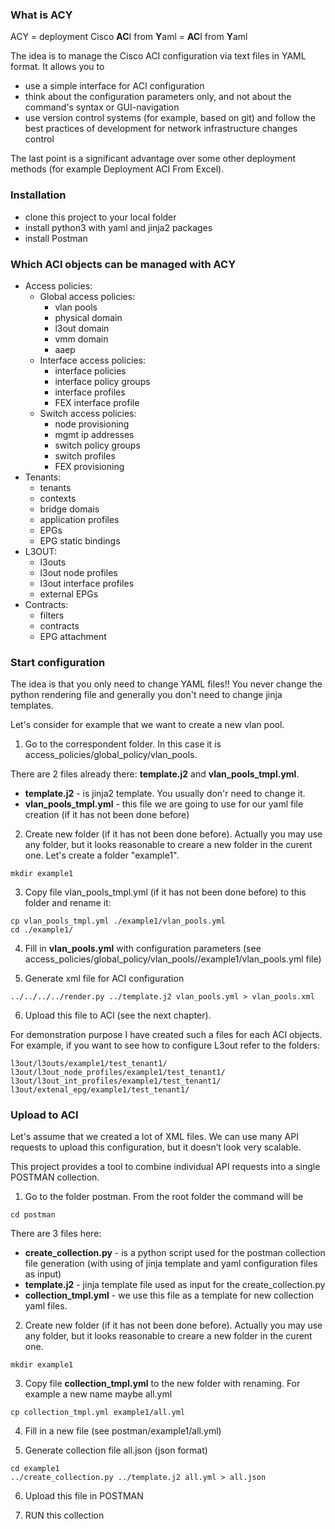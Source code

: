 <h3>What is ACY</h3>

ACY = deployment Cisco <b>AC</b>I from <b>Y</b>aml = <b>AC</b>I from <b>Y</b>aml

The idea is to manage the Cisco ACI configuration via text files in YAML format. It allows you to
- use a simple interface for ACI configuration
- think about the configuration parameters only, and not about the command's syntax or GUI-navigation
- use version control systems (for example, based on git) and follow the best practices of development for network infrastructure changes control

The last point is a significant advantage over some other deployment methods (for example Deployment ACI From Excel).

<h3>Installation</h3>

- clone this project to your local folder
- install python3 with yaml and jinja2 packages
- install Postman

<h3>Which ACI objects can be managed with ACY</h3>

- Access policies:
  - Global access policies:
    - vlan pools
    - physical domain
    - l3out domain
    - vmm domain
    - aaep
  - Interface access policies:
    - interface policies
    - interface policy groups
    - interface profiles
    - FEX interface profile 
  - Switch access policies:
    - node provisioning
    - mgmt ip addresses
    - switch policy groups
    - switch profiles
    - FEX provisioning
- Tenants:
  - tenants
  - contexts 
  - bridge domais
  - application profiles
  - EPGs
  - EPG static bindings
- L3OUT:
  - l3outs
  - l3out node profiles
  - l3out interface profiles
  - external EPGs
- Contracts:
  - filters
  - contracts
  - EPG attachment
  
<h3>Start configuration</h3>

The idea is that you only need to change YAML files!! 
You never change the python rendering file and generally you don't need to change jinja templates.

Let's consider for example that we want to create a new vlan pool. 

1. Go to the correspondent folder. In this case it is access_policies/global_policy/vlan_pools. 

There are 2 files already there: <b>template.j2</b> and <b>vlan_pools_tmpl.yml</b>.
- <b>template.j2</b> - is jinja2 template. You usually don'r need to change it.
- <b>vlan_pools_tmpl.yml</b> - this file we are going to use for our yaml file creation (if it has not been done before)

2. Create new folder (if it has not been done before). Actually you may use any folder, but it looks reasonable to creare a new folder in the curent one. Let's create a folder "example1". 

```
mkdir example1
```

3. Copy file vlan_pools_tmpl.yml (if it has not been done before) to this folder and rename it:

```
cp vlan_pools_tmpl.yml ./example1/vlan_pools.yml
cd ./example1/
```

4. Fill in <b>vlan_pools.yml</b> with configuration parameters (see access_policies/global_policy/vlan_pools//example1/vlan_pools.yml file)

5. Generate xml file for ACI configuration

```
../../../../render.py ../template.j2 vlan_pools.yml > vlan_pools.xml
```

6. Upload this file to ACI (see the next chapter).

For demonstration purpose I have created such a files for each ACI objects. For example, if you want to see how to configure L3out refer to the folders:

```
l3out/l3outs/example1/test_tenant1/
l3out/l3out_node_profiles/example1/test_tenant1/
l3out/l3out_int_profiles/example1/test_tenant1/
l3out/extenal_epg/example1/test_tenant1/
```

<h3>Upload to ACI</h3>

Let's assume that we created a lot of XML files. We can use many API requests to upload this configuration, but it doesn’t look very scalable. 

This project provides a tool to combine individual API requests into a single POSTMAN collection.

1. Go to the folder postman. From the root folder the command will be
```
cd postman
```
There are 3 files here: 
- <b>create_collection.py</b> - is a python script used for the postman collection file generation (with using of jinja template and yaml configuration files as input)
- <b>template.j2</b> - jinja template file used as input for the create_collection.py
- <b>collection_tmpl.yml</b> - we use this file as a template for new collection yaml files.

2. Create new folder (if it has not been done before). Actually you may use any folder, but it looks reasonable to creare a new folder in the curent one.

```
mkdir example1
```
3. Copy file <b>collection_tmpl.yml</b> to the new folder with renaming. For example a new name maybe all.yml

```
cp collection_tmpl.yml example1/all.yml
```

4. Fill in a new file (see postman/example1/all.yml)

5. Generate collection file all.json (json format) 

```
cd example1
../create_collection.py ../template.j2 all.yml > all.json
```
6. Upload this file in POSTMAN

7. RUN this collection


